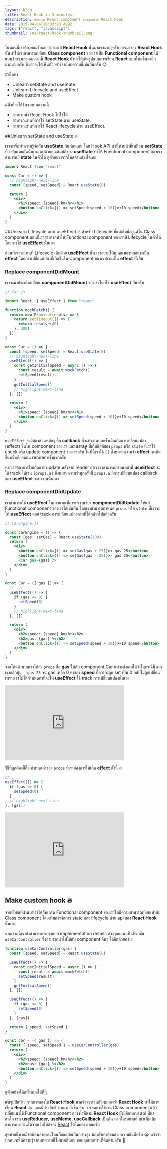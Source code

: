 ```yaml
---
layout: blog
title: React Hook in 3 minutes.
description: อัพเกรด React component ของคุณด้วย React Hook
date: 2019-04-04T16:33:18.499Z
tags: ["react", "javascript"]
thumbnail: /01-react-hook-thumbnail.png
---
```


ในตอนนี้เราต้องยอมรับเลยว่ากระแส **React Hook** นั้นมาแรงมากๆครับ การมาของ **React Hook** นั้นทำให้เราสามารถเปลี่ยน **Class component** ของเราเป็น **Functional component** ได้แบบง่ายๆ และนอกจากนี้ **React Hook** ยังทำให้เกิดรูปแบบการเขียน **React** แบบใหม่ขึ้นมาอีกมากมายครับ ซึ่งเราจะได้เห็นตัวอย่างจากบทความนี้เช่นกันครับ :blush:

#เนื้อหา

- Unlearn setState and useState
- Unlearn Lifecycle and useEffect
- Make custom hook

#สิ่งที่จะได้รับจากบทความนี้

- สามารถนำ React Hook ไปใช้ได้
- สามารถแทนที่การใช้ setState ด้วย useState.
- สามารถแทนที่การใช้ React lifecycle ด้วย useEffect.

##Unlearn setState and useState :fire:

เราจะเริ่มทำความรู้จักกับ **useState** กันก่อนเลย โดย Hook API ตัวนี้ทำหน้าที่เหมือน **setState** ที่เราคุ้นเคยกันนั่นเอง แต่ด้วยคุณสมบัติของ **useState** ทำให้ Functional component ของเราสามารถมี **state** ในตัวได้ ดูตัวอย่างจากโค้ดด้านล่างได้เลย

```jsx
import React from "react"

const Car = () => {
  // highlight-next-line
  const [speed, setSpeed] = React.useState(0)

  return (
    <div>
      <h1>speed: {speed} km/hr</h1>
      <button onClick={() => setSpeed(speed + 10)}>+10 speed</button>
    </div>
  )
}
```

##Unlearn Lifecycle and useEffect :fire:
สำหรับ Lifecycle ที่แต่เดิมมีอยู่แค่ใน Class component ตอนนี้เราสามารถทำให้ Functional component ของเรามี Lifecycle ในตัวได้ โดยการใช้ **useEffect** นั่นเอง

ก่อนที่เราจะแทนที่ Lifecycle เดิมด้วย **useEffect** นั้น เราอยากให้ทุกคนมองทุกอย่างเป็น **effect** โดยการเปลี่ยนแปลงที่เกิดขึ้นใน Component ของเราล้วนเป็น **effect** ทั้งสิ้น

### Replace componentDidMount

เราจะมาประเดิมเปลี่ยน **componentDidMount** ของเราโดยใช้ **useEffect** กันครับ

```jsx
// Car.js

import React, { useEffect } from "react"

function mockFetch() {
  return new Promise(resolve => {
    return setTimeout(() => {
      return resolve(40)
    }, 300)
  })
}

const Car = () => {
  const [speed, setSpeed] = React.useState(0)
  // highlight-next-line
  useEffect(() => {
    const getInitialSpeed = async () => {
      const result = await mockFetch()
      setSpeed(result)
    }
    getInitialSpeed()
    // highlight-next-line
  }, [])

  return (
    <div>
      <h1>speed: {speed} km/hr</h1>
      <button onClick={() => setSpeed(speed + 10)}>+10 speed</button>
    </div>
  )
}
```

`useEffect` จะมีสองส่วนหลักๆ คือ **callback** ที่จะทำงานทุกครั้งเมื่อเกิดการเปลี่ยนแปลง (effect) ขึ้นใน component ของเรา และ **array** ที่เก็บลิสต์ของ `props` หรือ `state` ที่เราใช้ check เพื่อ update component ของเราครับ ในที่นี้เราใช้ `[]` ซึ่งหมายความว่า **effect** จะเกิดขึ้นครั้งเดียวตอน render ครั้งแรกครับ

หากเราต้องการให้เกิดการ update หลังจาก render แล้ว เราสามารถกำหนดค่าที่ **useEffect** จะใช้ track ได้เช่น `[props.a]` ซึ่งหมายความว่าทุกครั้งที่ `props.a` มีการเปลี่ยนแปลง callback ของ **useEffect** จะทำงานนั่นเอง

### Replace componentDidUpdate

เราสามารถใช้ **useEffect** ในการแทนที่การทำงานของ **componentDidUpdate** ให้แก่ Functional component ของเราได้เช่นกัน โดยเราสามารถกำหนด `props` หรือ `state` ที่เราจะให้ **useEffect** คอย track การเปลี่ยนแปลงตามที่ได้กล่าวไปแล้วครับ

```jsx
// CarEngine.js

const CarEngine = () => {
  const [gas, setGas] = React.useState(100)
  return (
    <div>
      <button onClick={() => setGas(gas + 25)}>+ gas 25</button>
      <button onClick={() => setGas(gas - 25)}>- gas 25</button>
      <Car gas={gas} />
    </div>
  )
}
```

```jsx
const Car = ({ gas }) => {
  // ...
  useEffect(() => {
    if (gas <= 0) {
      setSpeed(0)
    }
    // highlight-next-line
  }, [])

  return (
    <div>
      <h2>speed: {speed} km/hr</h2>
      <h2>gas: {gas} %</h2>
      <button onClick={() => setSpeed(speed + 10)}>+10 speed</button>
    </div>
  )
}
```

จากโค้ดด้านบนเราได้ส่ง `props` ชื่อ **gas** ให้กับ component Car แต่จะสังเกตได้ว่าในกรณีนี้หากเราคลิกปุ่ม `- gas 25` จน gas เหลือ 0 ค่าของ **speed** ที่ควรจะถูก set เป็น 0 กลับไม่ถูกเปลี่ยนเพราะเราไม่ได้กำหนดค่าที่จะให้ **useEffect** ใช้ track การเปลี่ยนแปลงนั่นเอง

<iframe src="https://giphy.com/embed/2kTIBd9BjgppUshNsc" width="380" height="240" frameBorder="0" class="giphy-embed" allowFullScreen></iframe><p><a href="https://giphy.com/gifs/2kTIBd9BjgppUshNsc"></a></p>

วิธีที่ถูกต้องก็คือ กำหนดค่าของ `props` ที่เราต้องการให้เกิด **effect** ดังนี้ :fire:

```jsx
// ...
useEffect(() => {
  if (gas <= 0) {
    setSpeed(0)
  }
  // highlight-next-line
}, [gas])
```

<iframe src="https://giphy.com/embed/2kNxjHAzuh9EgIn5wB" width="380" height="240" frameBorder="0" class="giphy-embed" allowFullScreen></iframe><p><a href="https://giphy.com/gifs/2kNxjHAzuh9EgIn5wB"></a></p>

## Make custom hook :fire:

จากหัวข้อที่ผ่านมาเราได้อัพเกรด Functional component ของเราให้มีความสามารถเทียบเท่ากับ Class component โดยเพิ่มการจัดการ state และ lifecycle ด้วย api ของ **React Hook** นั่นเอง 

นอกจากนี้เรายังสามารถทำการแยก implementation details ต่างๆออกมาเป็นฟังก์ชัน `useCarController` ซึ่งสามารถนำไปใช้กับ component อื่นๆ ได้อีกด้วยครับ

```jsx
function useCarController(gas) {
  const [speed, setSpeed] = React.useState(0)

  useEffect(() => {
    const getInitialSpeed = async () => {
      const result = await mockFetch()
      setSpeed(result)
    }
    getInitialSpeed()
  }, [])

  useEffect(() => {
    if (gas <= 0) {
      setSpeed(0)
    }
  }, [gas])

  return { speed, setSpeed }
}
```

```jsx
const Car = ({ gas }) => {
  const { speed, setSpeed } = useCarController(gas)
  return (
    <div>
      <h2>speed: {speed} km/hr</h2>
      <h2>gas: {gas} %</h2>
      <button onClick={() => setSpeed(speed + 10)}>+10 speed</button>
    </div>
  )
}
```

ดูตัวอย่างโค้ดทั้งหมดได้[ที่นี่](https://codesandbox.io/s/2rj04xpxy)

#สรุปปิดท้าย
จากการลองใช้ **React Hook** มาคร่าวๆ ส่วนตัวผมมองว่า **React Hook** ทำให้การเขียน **React** ง่าย และมีประสิทธิภาพมากยิ่งขึ้น จากการลดการใช้งาน Class component แล้วเปลี่ยนมาใช้ Functional component อย่างไรก็ตาม **React Hook** ยังมีอีกหลาย api ที่น่าสนใจ เช่น **useReducer**, **useMemo**, **useCallback** เป็นต้น หากใครอยากศึกษาเพิ่มเติมสามารถหาอ่านได้จากเว็บไซต์ของ [React](https://reactjs.org/) ได้โดยตรงเลยครับ

สุดท้ายนี้หากมีข้อผิดพลาดตรงไหนก็ขออภัยเป็นอย่างสูง น้อมรับคำติชมด้วยความยินดีครับ :sob: หวังว่าทุกคนจะได้ความรู้จากบทความนี้ไม่มากก็น้อย ขอบคุณทุกท่านที่ติดตามครับ :pray:
